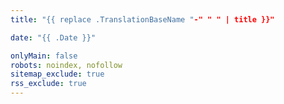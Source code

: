 ```yaml
---
title: "{{ replace .TranslationBaseName "-" " " | title }}"

date: "{{ .Date }}"

onlyMain: false
robots: noindex, nofollow
sitemap_exclude: true
rss_exclude: true
---
```


